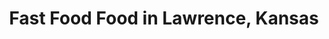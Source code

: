 ---
active: true
aliases: []
description: Fast Food restaurants offering curbside, takeout, and delivery food in
  Lawrence, Kansas
name: Fast Food
redirect_from: []
sitemap: true
slug: fast-food
title: Fast Food Food in Lawrence, Kansas
---